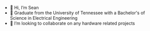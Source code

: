 - 👋 Hi, I’m Sean
- 🌱 Graduate from the University of Tennessee with a Bachelor's of Science in Electrical Engineering
- 💞️ I’m looking to collaborate on any hardware related projects
<!--- - 👀 I’m interested in ... --->
<!--- - 📫 How to reach me ... --->

<!---
LumbermanOne/LumbermanOne is a ✨ special ✨ repository because its `README.md` (this file) appears on your GitHub profile.
You can click the Preview link to take a look at your changes.
--->
